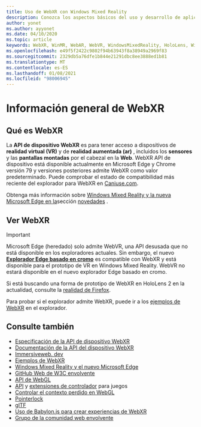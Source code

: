```yaml
---
title: Uso de WebXR con Windows Mixed Reality
description: Conozca los aspectos básicos del uso y desarrollo de aplicaciones de WebXR que se ejecutan en auriculares Windows Mixed Reality.
author: yonet
ms.author: ayyonet
ms.date: 04/10/2020
ms.topic: article
keywords: WebXR, WinMR, WebAR, WebVR, WindowsMixedReality, HoloLens, Windows Mixed Reality, Web VR, Web XR, Web Mr, ar website, 360, 360 video, 360 videos, 360 Photo, 360 photos, 360 Content, Web inmersivo, immersiveweb, IW
ms.openlocfilehash: e49f5f2422c9802f94b63943f8a38949a2969f83
ms.sourcegitcommit: 2329db5a76dfe1b844e21291dbc8ee3888ed1b81
ms.translationtype: MT
ms.contentlocale: es-ES
ms.lasthandoff: 01/08/2021
ms.locfileid: "98006945"
---
```

# <a name="webxr-overview"></a>Información general de WebXR

## <a name="what-is-webxr"></a>Qué es WebXR

La **API de dispositivo WebXR** es para tener acceso a dispositivos de **realidad virtual (VR)** y de **realidad aumentada (ar)** , incluidos los **sensores** y las **pantallas montadas** por el cabezal en la **Web**. WebXR API de dispositivo está disponible actualmente en Microsoft Edge y Chrome versión 79 y versiones posteriores admite WebXR como valor predeterminado. Puede comprobar el estado de compatibilidad más reciente del explorador para WebXR en [Caniuse.com](https://caniuse.com/#search=webxr).

Obtenga más información sobre [Windows Mixed Reality y la nueva Microsoft Edge en la](https://docs.microsoft.com/windows/mixed-reality/new-microsoft-edge#introducing-the-new-microsoft-edge)sección [novedades](https://docs.microsoft.com/windows/mixed-reality/mrtk-porting-guide) .

## <a name="viewing-webxr"></a>Ver WebXR

> [!IMPORTANT]
> Microsoft Edge (heredado) solo admite WebVR, una API desusada que no está disponible en los exploradores actuales. Sin embargo, el nuevo **[Explorador Edge basado en cromo](../../whats-new/new-microsoft-edge.md)** es compatible con WebXR y está disponible para el prototipo de VR en Windows Mixed Reality. WebVR no estará disponible en el nuevo explorador Edge basado en cromo.
> 
> Si está buscando una forma de prototipo de WebXR en HoloLens 2 en la actualidad, consulte la [realidad de Firefox](https://mixedreality.mozilla.org/firefox-reality/).

Para probar si el explorador admite WebXR, puede ir a los [ejemplos de WebXR](https://immersive-web.github.io/webxr-samples/) en el explorador.

## <a name="see-also"></a>Consulte también

* [Especificación de la API de dispositivo WebXR](https://immersive-web.github.io/webxr/)
* [Documentación de la API del dispositivo WebXR](https://developer.mozilla.org/en-US/docs/Web/API/WebXR_Device_API)
* [Immersiveweb. dev](https://immersiveweb.dev/)
* [Ejemplos de WebXR](https://immersive-web.github.io/webxr-samples/)
* [Windows Mixed Reality y el nuevo Microsoft Edge](https://docs.microsoft.com/windows/mixed-reality/new-microsoft-edge#introducing-the-new-microsoft-edge)
* [GitHub Web de W3C envolvente](https://github.com/immersive-web)
* [API de WebGL](https://msdn.microsoft.com/library/bg182648(v=vs.85).aspx)
* [API](https://msdn.microsoft.com/library/dn743630(v=vs.85).aspx) y [extensiones de controlador](https://w3c.github.io/gamepad/extensions.html) para juegos
* [Controlar el contexto perdido en WebGL](https://www.khronos.org/webgl/wiki/HandlingContextLost)
* [Pointerlock](https://www.w3.org/TR/pointerlock/)
* [glTF](https://www.khronos.org/gltf)
* [Uso de Babylon.js para crear experiencias de WebXR](https://doc.babylonjs.com/how_to/introduction_to_webxr)
* [Grupo de la comunidad web envolvente](https://www.w3.org/community/immersive-web/)
